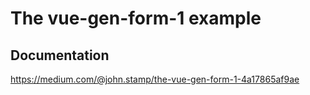 # The vue-gen-form-1 example

## Documentation
https://medium.com/@john.stamp/the-vue-gen-form-1-4a17865af9ae